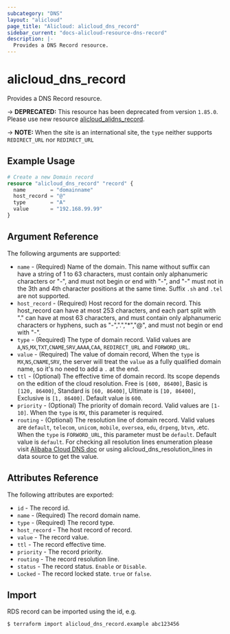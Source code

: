 ```yaml
---
subcategory: "DNS"
layout: "alicloud"
page_title: "Alicloud: alicloud_dns_record"
sidebar_current: "docs-alicloud-resource-dns-record"
description: |-
  Provides a DNS Record resource.
---
```


# alicloud\_dns\_record

Provides a DNS Record resource.

-> **DEPRECATED:**  This resource  has been deprecated from version `1.85.0`. Please use new resource [alicloud_alidns_record](https://www.terraform.io/docs/providers/alicloud/r/alidns_record).

-> **NOTE:** When the site is an international site, the `type` neither supports `REDIRECT_URL` nor `REDIRECT_URL`

## Example Usage

```terraform
# Create a new Domain record
resource "alicloud_dns_record" "record" {
  name        = "domainname"
  host_record = "@"
  type        = "A"
  value       = "192.168.99.99"
}
```

## Argument Reference

The following arguments are supported:

* `name` - (Required) Name of the domain. This name without suffix can have a string of 1 to 63 characters, must contain only alphanumeric characters or "-", and must not begin or end with "-", and "-" must not in the 3th and 4th character positions at the same time. Suffix `.sh` and `.tel` are not supported.
* `host_record` - (Required) Host record for the domain record. This host_record can have at most 253 characters, and each part split with "." can have at most 63 characters, and must contain only alphanumeric characters or hyphens, such as "-",".","*","@",  and must not begin or end with "-".
* `type` - (Required) The type of domain record. Valid values are `A`,`NS`,`MX`,`TXT`,`CNAME`,`SRV`,`AAAA`,`CAA`, `REDIRECT_URL` and `FORWORD_URL`.
* `value` - (Required) The value of domain record, When the `type` is `MX`,`NS`,`CNAME`,`SRV`, the server will treat the `value` as a fully qualified domain name, so it's no need to add a `.` at the end.
* `ttl` - (Optional) The effective time of domain record. Its scope depends on the edition of the cloud resolution. Free is `[600, 86400]`, Basic is `[120, 86400]`, Standard is `[60, 86400]`, Ultimate is `[10, 86400]`, Exclusive is `[1, 86400]`. Default value is `600`.
* `priority` - (Optional) The priority of domain record. Valid values are `[1-10]`. When the `type` is `MX`, this parameter is required.
* `routing` - (Optional) The resolution line of domain record. Valid values are `default`, `telecom`, `unicom`, `mobile`, `oversea`, `edu`, `drpeng`, `btvn`, .etc. When the `type` is `FORWORD_URL`, this parameter must be `default`. Default value is `default`. For checking all resolution lines enumeration please visit [Alibaba Cloud DNS doc](https://www.alibabacloud.com/help/doc-detail/34339.htm) or using alicloud_dns_resolution_lines in data source to get the value. 

## Attributes Reference

The following attributes are exported:

* `id` - The record id.
* `name` - (Required) The record domain name.
* `type` - (Required) The record type.
* `host_record` - The host record of record.
* `value` - The record value.
* `ttl` - The record effective time.
* `priority` - The record priority.
* `routing` - The record resolution line.
* `status` - The record status. `Enable` or `Disable`.
* `Locked` - The record locked state. `true` or `false`.

## Import

RDS record can be imported using the id, e.g.

```shell
$ terraform import alicloud_dns_record.example abc123456
```
